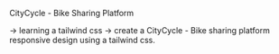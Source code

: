 CityCycle - Bike Sharing Platform

-> learning a tailwind css 
-> create a CityCycle - Bike sharing platform responsive design using a tailwind css.